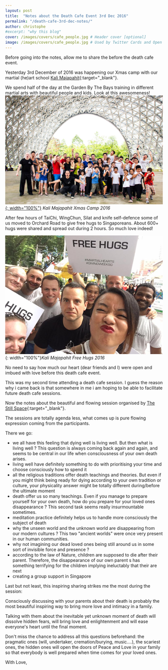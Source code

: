 ```yaml
---
layout: post
title:  "Notes about the Death Cafe Event 3rd Dec 2016"
permalink: "/death-cafe-3rd-dec-notes/"
author: christophe
#excerpt: "why this blog"
cover: /images/covers/cafe_people.jpg # Header cover [optional]
image: /images/covers/cafe_people.jpg # Used by Twitter Cards and Open Graph [optional]
---
```

Before going into the notes, allow me to share the before the death cafe event.

Yesterday 3rd December of 2016 was happening our Xmas camp with our martial (he)art school [Kali Majapahit](http://www.kali-majapahit.com){:target="_blank"}.

We spend half of the day at the Garden By The Bays training in different martial arts with beautiful people and kids. Look at this awesomeness!
[![Kali Majapahit Xmas Camp 2016](/images/events/KM_Xmas_Camp_2016.jpg  "Kali Majapahit Xmas Camp 2016"){: width="100%"}](https://www.facebook.com/kalimajapahit/photos/a.223701227656787.73170.217359491624294/1562297073797189/)
*Kali Majapahit Xmas Camp 2016*

After few hours of TaiChi, WingChun, Silat and knife self-defence some of us moved to Orchard Road to give free hugs to Singaporeans. About 600+ hugs were shared and spread out during 2 hours. So much love indeed!

![Kali Majapahit Free Hugs 2016](/images/events/KM_Free_Hugs_Singapore_2016.jpg  "Kali Majapahit Free Hugs 2016"){: width="100%"}*Kali Majapahit Free Hugs 2016*

No need to say how much our heart (dear friends and I) were open  and imbued with love before this death cafe event.

This was my second time attending a death cafe session. I guess the reason why i came back is that somewhere in me i am hoping to be able to facilitate future death cafe sessions.

Now the notes about the beautiful and flowing session organised by [The Still Space](https://thestillspace.org/what-we-do/workshops-and-events/death-cafe/){:target="_blank"}.

The sessions are totally agenda less, what comes up is pure flowing expression coming from the participants.

There we go:
- we all have this feeling that dying well is living well. But then what is living well ? This question is always coming back again and again, and seems to be central in our life when consciousness of your own death arises.
- living well have definitely something to do with prioritising your time and choose consciously how to spend it
- all the religious traditions offer death teachings and theories. But even if you might think being ready for dying according to your own tradition or culture, your physicality answer might be totally different during/before the  ultimate moment
- death offer us so many teachings. Even if you manage to prepare yourself for your own death, how do you prepare for your loved ones disappearance ? This second task seems really insurmountable sometimes.
- meditation practice definitely helps us to handle more consciously the subject of death
- why the unseen world and the unknown world are disappearing from our modern cultures ? This two "ancient worlds" were once very present in our human communities.
- why not imagining our dead loved ones being still around us in some sort of invisible force and presence ?
- according to the law of Nature, children are supposed to die after their parent. Therefore, the disappearance of our own parent s has something terrifying for the children implying ineluctably that their are next
- creating a group support in Singapore

Last but not least, this inspiring sharing strikes me the most during the session:

Consciously discussing with your parents about their death is probably the most beautiful inspiring way to bring more love and intimacy in a family.

Talking with them about the inevitable yet unknown moment of death will dissolve hidden fears, will bring love and enlightenment and will ease everyone's heart until the final moment.

Don't miss the chance to address all this questions beforehand: the pragmatic ones (will, undertaker, cremation/burying, music....), the scariest ones, the hidden ones will open the doors of Peace and Love in your family so that everybody is well prepared when time comes for your loved ones.

With Love,

